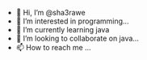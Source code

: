 - 👋 Hi, I’m @sha3rawe
- 👀 I’m interested in programming...
- 🌱 I’m currently learning java
- 💞️ I’m looking to collaborate on java...
- 📫 How to reach me ...

<!---
sh3rawe/sh3rawe is a ✨ special ✨ repository because its `README.md` (this file) appears on your GitHub profile.
You can click the Preview link to take a look at your changes.
--->
